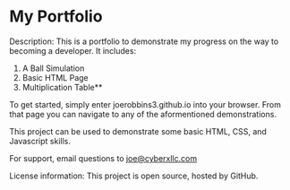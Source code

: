 
# My Portfolio   

Description: This is a portfolio to demonstrate my progress on the  way to becoming a developer. It includes:

1. A Ball Simulation
2.  Basic HTML Page
3.  Multiplication Table**

To get started, simply enter 
joerobbins3.github.io into your browser. From that page you can navigate to any of the aformentioned demonstrations.

This project can be used to demonstrate some basic HTML, CSS, and Javascript skills.

For support, email questions to joe@cyberxllc.com

License information: This project is open source, hosted by GitHub.